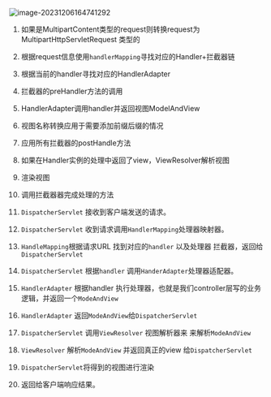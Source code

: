 
![image-20231206164741292](https://gitee.com/ycfan/images/raw/master/img/image-20231206164741292.png)

1. 如果是MultipartContent类型的request则转换request为MultipartHttpServletRequest 类型的
2. 根据request信息使用`handlerMapping`寻找对应的Handler+拦截器链
3. 根据当前的handler寻找对应的HandlerAdapter
4. 拦截器的preHandler方法的调用
5. HandlerAdapter调用handler并返回视图ModelAndView
6. 视图名称转换应用于需要添加前缀后缀的情况
7. 应用所有拦截器的postHandle方法
8. 如果在Handler实例的处理中返回了view，ViewResolver解析视图
9. 渲染视图
10. 调用拦截器器完成处理的方法

1. `DispatcherServlet` 接收到客户端发送的请求。
2. `DispatcherServlet` 收到请求调用`HandlerMapping`处理器映射器。
3. `HandleMapping`根据请求URL 找到对应的`handler` 以及处理器 拦截器，返回给`DispatcherServlet`
4. `DispatcherServlet` 根据`handler` 调用`HanderAdapter`处理器适配器。
5. `HandlerAdapter` 根据handler 执行处理器，也就是我们controller层写的业务逻辑，并返回一个`ModeAndView`
6. `HandlerAdapter` 返回`ModeAndView`给`DispatcherServlet`
7. `DispatcherServlet` 调用`ViewResolver` 视图解析器来 来解析`ModeAndView`
8. `ViewResolver` 解析`ModeAndView` 并返回真正的view 给`DispatcherServlet`
9. `DispatcherServlet`将得到的视图进行渲染
10. 返回给客户端响应结果。
